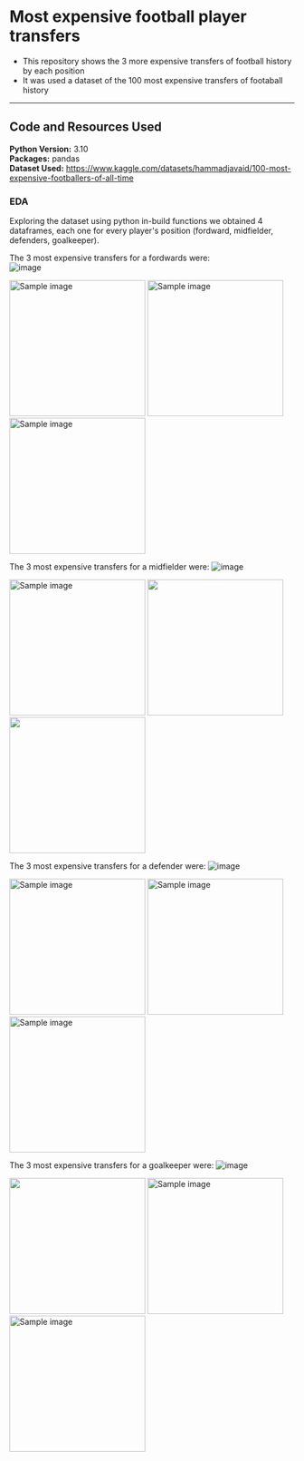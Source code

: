# Most expensive football player transfers
* This repository shows the 3 more expensive transfers of football history by each position
* It was used a dataset of the 100 most expensive transfers of footaball history

***
## Code and Resources Used

**Python Version:** 3.10  
**Packages:** pandas  
**Dataset Used:** https://www.kaggle.com/datasets/hammadjavaid/100-most-expensive-footballers-of-all-time    

### EDA

Exploring the dataset using python in-build functions we obtained 4 dataframes, each one for every player's position (fordward, midfielder, defenders, goalkeeper). 

The 3 most expensive transfers for a fordwards were:   
![image](https://github.com/OscarL7/Most_expensive_football_players/assets/141362532/7c90c4c5-f6a0-4197-af06-c06547ea88c2)

<img src="https://github.com/OscarL7/Most_expensive_football_players/assets/141362532/58899961-5996-4552-a882-e74555fd3f9f" alt="Sample image" width="240" height="240"> <img src="https://github.com/OscarL7/Most_expensive_football_players/assets/141362532/9659954d-8b7e-4d1e-ad3b-74cf4483e866" alt="Sample image" width="240" height="240"> <img src="https://github.com/OscarL7/Most_expensive_football_players/assets/141362532/60e87aa0-fbd2-4e17-bc27-f74dcd008ffe" alt="Sample image" width="240" height="240">

The 3 most expensive transfers for a midfielder were:
![image](https://github.com/OscarL7/Most_expensive_football_players/assets/141362532/e46500f4-918e-4bbb-a936-1aebf8fea3da)

<img src="https://github.com/OscarL7/Most_expensive_football_players/assets/141362532/adb06e02-c073-42b5-8207-4b02eabb40eb" alt="Sample image" width="240" height="240"> <img src="https://github.com/OscarL7/Most_expensive_football_players/assets/141362532/630a3b95-ccba-4c44-8285-2b2196afbc35" width="240" height="240"> <img src="https://github.com/OscarL7/Most_expensive_football_players/assets/141362532/d0075932-afc9-4dfa-8b6d-0cdaa7bb490b" width="240" height="240">

The 3 most expensive transfers for a defender were:
![image](https://github.com/OscarL7/Most_expensive_football_players/assets/141362532/195c7737-ce72-4f1c-bbf1-664544617708)

<img src="https://github.com/OscarL7/Most_expensive_football_players/assets/141362532/11d10203-eb8c-484f-a2a3-0e324a2ca291" alt="Sample image" width="240" height="240"> <img src="https://github.com/OscarL7/Most_expensive_football_players/assets/141362532/6f8266ac-fa5a-458b-80a0-bd10af2f033d" alt="Sample image" width="240" height="240"> <img src="https://github.com/OscarL7/Most_expensive_football_players/assets/141362532/f1358458-c968-40f4-8ba4-1e0a676d479d" alt="Sample image" width="240" height="240">

The 3 most expensive transfers for a goalkeeper were:
![image](https://github.com/OscarL7/Most_expensive_football_players/assets/141362532/38d1217e-df78-4744-935c-8091b0b74587)

<img src="https://github.com/OscarL7/Most_expensive_football_players/assets/141362532/deac0753-fb54-4c78-8403-eb8db598687b" width="240" height="240"> <img src="https://github.com/OscarL7/Most_expensive_football_players/assets/141362532/c2dcb916-4e40-4a91-a917-64bcdcf5a37b" alt="Sample image" width="240" height="240"> <img src="https://github.com/OscarL7/Most_expensive_football_players/assets/141362532/07a82699-2ee1-4298-99cb-7e7dbce74b3a" alt="Sample image" width="240" height="240">



 





